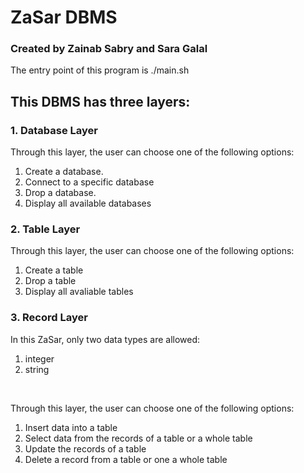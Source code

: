 # ZaSar DBMS
### Created by Zainab Sabry and Sara Galal
The entry point of this program is ./main.sh <br />
## This DBMS has three layers:
### 1. Database Layer
Through this layer, the user can choose one of the following options:
1. Create a database.
2. Connect to a specific database
3. Drop a database.
4. Display all available databases
### 2. Table Layer
Through this layer, the user can choose one of the following options:
1. Create a table
2. Drop a table
3. Display all avaliable tables
### 3. Record Layer
In this ZaSar, only two data types are allowed:
1. integer
2. string 
<br />

Through this layer, the user can choose one of the following options:
1. Insert data into a table
2. Select data from the records of a table or a whole table
3. Update the records of a table
4. Delete a record from a table or one a whole table
